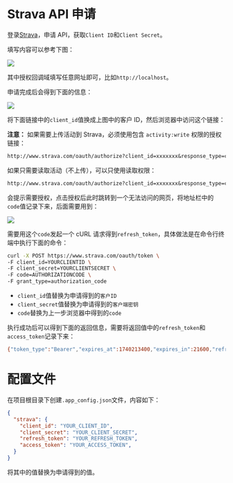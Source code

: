 # Strava API 申请

登录[Strava](https://www.strava.com/settings/api)，申请 API，获取`Client ID`和`Client Secret`。

填写内容可以参考下图：

![](https://picbed-1311007548.cos.ap-shanghai.myqcloud.com/markdown_picbed/img//2025/06/21/da617be82a9e689b2a64e9273a154482.png)

其中授权回调域填写任意网址即可，比如`http://localhost`。

申请完成后会得到下面的信息：

![](https://picbed-1311007548.cos.ap-shanghai.myqcloud.com/markdown_picbed/img//2025/02/09/a5024f9e2e150810251222315be11ac9.png)

将下面链接中的`client_id`值换成上图中的客户 ID，然后浏览器中访问这个链接：

**注意：** 如果需要上传活动到 Strava，必须使用包含 `activity:write` 权限的授权链接：

```txt
http://www.strava.com/oauth/authorize?client_id=xxxxxxx&response_type=code&redirect_uri=http://localhost/exchange_token&approval_prompt=force&scope=activity:read_all,activity:write
```

如果只需要读取活动（不上传），可以只使用读取权限：

```txt
http://www.strava.com/oauth/authorize?client_id=xxxxxxx&response_type=code&redirect_uri=http://localhost/exchange_token&approval_prompt=force&scope=activity:read_all
```

会提示需要授权，点击授权后此时跳转到一个无法访问的网页，将地址栏中的`code`值记录下来，后面需要用到：

![](https://picbed-1311007548.cos.ap-shanghai.myqcloud.com/markdown_picbed/img//2025/03/08/c3a74e83d363bb0f453ad37712dd28ac.png)

需要用这个`code`发起一个 cURL 请求得到`refresh_token`，具体做法是在命令行终端中执行下面的命令：

```bash
curl -X POST https://www.strava.com/oauth/token \
-F client_id=YOURCLIENTID \
-F client_secret=YOURCLIENTSECRET \
-F code=AUTHORIZATIONCODE \
-F grant_type=authorization_code
```

- `client_id`值替换为申请得到的`客户ID`
- `client_secret`值替换为申请得到的`客户端密钥`
- `code`替换为上一步浏览器中得到的`code`

执行成功后可以得到下面的返回信息，需要将返回值中的`refresh_token`和`access_token`记录下来：

```bash
{"token_type":"Bearer","expires_at":1740213400,"expires_in":21600,"refresh_token":"123456789123456789","access_token":"123456789123456789","athlete":{"id":117756825,"username":"dunky_zhang","resource_state":2,"firstname":"Dominic","lastname":"Zhang","bio":"骑行小白","city":"","state":"","country":null,"sex":"M","premium":true,"summit":true,"created_at":"2023-05-10T13:54:32Z","updated_at":"2025-02-06T05:29:52Z","badge_type_id":1,"weight":66.0,"profile_medium":"https://dgalywyr863hv.cloudfront.net/pictures/athletes/117756825/32138099/2/medium.jpg","profile":"https://dgalywyr863hv.cloudfront.net/pictures/athletes/117756825/32138099/2/large.jpg","friend":null,"follower":null}}}}
```

# 配置文件

在项目根目录下创建`.app_config.json`文件，内容如下：

```json
{
  "strava": {
    "client_id": "YOUR_CLIENT_ID",
    "client_secret": "YOUR_CLIENT_SECRET",
    "refresh_token": "YOUR_REFRESH_TOKEN",
    "access_token": "YOUR_ACCESS_TOKEN",
  }
}
```

将其中的值替换为申请得到的值。